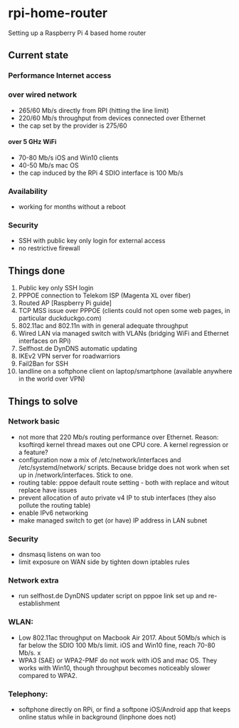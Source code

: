 # rpi-home-router
Setting up a Raspberry Pi 4 based home router

## Current state

### Performance Internet access

### over wired network
- 265/60 Mb/s directly from RPI (hitting the line limit) 
- 220/60 Mb/s throughput from devices connected over Ethernet
- the cap set by the provider is 275/60

#### over 5 GHz WiFi
- 70-80 Mb/s iOS and Win10 clients
- 40-50 Mb/s mac OS
- the cap induced by the RPi 4 SDIO interface is 100 Mb/s

### Availability
- working for months without a reboot

### Security
- SSH with public key only login for external access
- no restrictive firewall

## Things done
1. Public key only SSH login
2. PPPOE connection to Telekom ISP (Magenta XL over fiber)
3. Routed AP [Raspberry Pi guide]
4. TCP MSS issue over PPPOE (clients could not open some web pages, in particular duckduckgo.com)
5. 802.11ac and 802.11n with in general adequate throughput
6. Wired LAN via managed switch with VLANs (bridging WiFi and Ethernet interfaces on RPi)
7. Selfhost.de DynDNS automatic updating
8. IKEv2 VPN server for roadwarriors
9. Fail2Ban for SSH
10. landline on a softphone client on laptop/smartphone (available anywhere in the world over VPN)

## Things to solve

### Network basic
- not more that 220 Mb/s routing performance over Ethernet. Reason: ksoftirqd kernel thread maxes out one CPU core. A kernel regression or a feature?
- configuration now a mix of /etc/network/interfaces and /etc/systemd/network/ scripts. Because bridge does not work when set up in /network/interfaces. Stick to one.
- routing table: pppoe default route setting - both with replace and witout replace have issues
- prevent allocation of auto private v4 IP to stub interfaces (they also pollute the routing table)
- enable IPv6 networking
- make managed switch to get (or have) IP address in LAN subnet

### Security
- dnsmasq listens on wan too
- limit exposure on WAN side by tighten down iptables rules

### Network extra
- run selfhost.de DynDNS updater script on pppoe  link set up and re-establishment

### WLAN:
 
- Low 802.11ac throughput on Macbook Air 2017. About 50Mb/s which is far below the SDIO 100 Mb/s limit. iOS and Win10 fine, reach 70-80 Mb/s. x
- WPA3 (SAE) or WPA2-PMF do not work with iOS and mac OS. They works with Win10, though throughput becomes noticeably slower compared to WPA2.

### Telephony:
- softphone directly on RPi, or find a softpone iOS/Android app that keeps online status while in background (linphone does not)
